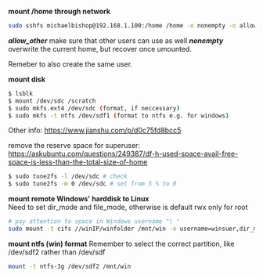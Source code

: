 **mount /home through network**
```bash
sudo sshfs michaelbishop@192.168.1.100:/home /home -o nonempty -o allow_other -o default_permissions -F /dev/null -o UserKnownHostsFile=/dev/null -o StrictHostKeyChecking=no -o IdentitiesOnly=yes -o IdentityFile=/dev/null
```
***allow_other*** make sure that other users can use as well
***nonempty*** overwrite the current home, but recover once umounted.

Remeber to also create the same user.

**mount disk**
```bash
$ lsblk
$ mount /dev/sdc /scratch
$ sudo mkfs.ext4 /dev/sdc (format, if neccessary)
$ sudo mkfs -t ntfs /dev/sdf1 (format to ntfs e.g. for windows)
```
Other info: https://www.jianshu.com/p/d0c75fd8bcc5

remove the reserve space for superuser: https://askubuntu.com/questions/249387/df-h-used-space-avail-free-space-is-less-than-the-total-size-of-home
```bash
$ sudo tune2fs -l /dev/sdc # check
$ sudo tune2fs -m 0 /dev/sdc # set from 5 % to 0

```
**mount remote Windows' harddisk to Linux** \
Need to set dir_mode and file_mode, otherwise is default rwx only for root
```bash
# pay attention to space in Windows username "\ "
sudo mount -t cifs //winIP/winfolder /mnt/win -o username=winsuer,dir_mode=0777,file_mode=0777
```
**mount ntfs (win) format**
Remember to select the correct partition, like /dev/sdf2 rather than /dev/sdf
```bash
mount -t ntfs-3g /dev/sdf2 /mnt/win
```
